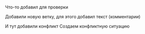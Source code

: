 Что-то добавил для проверки

Добавили новую ветку, для этого добавил текст (комментарии)

И тут добавили конфликт
Создаем конфликтную ситуацию
